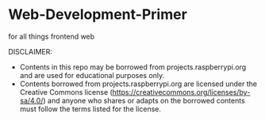 # Web-Development-Primer
for all things frontend web

DISCLAIMER: 
- Contents in this repo may be borrowed from projects.raspberrypi.org and are used for educational purposes only.
- Contents borrowed from projects.raspberrypi.org are licensed under the Creative Commons license (https://creativecommons.org/licenses/by-sa/4.0/) and anyone who shares or adapts on the borrowed contents must follow the
terms listed for the license.
